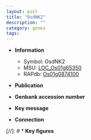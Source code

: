 ```yaml
---
layout: post
title: "OsdNK2"
description: ""
category: genes
tags: 
---
```


* **Information**  
    + Symbol: OsdNK2  
    + MSU: [LOC_Os01g65350](http://rice.uga.edu/cgi-bin/ORF_infopage.cgi?orf=LOC_Os01g65350)  
    + RAPdb: [Os01g0874100](http://rapdb.dna.affrc.go.jp/viewer/gbrowse_details/irgsp1?name=Os01g0874100)  

* **Publication**  

* **Genbank accession number**  

* **Key message**  

* **Connection**  

[//]: # * **Key figures**  


